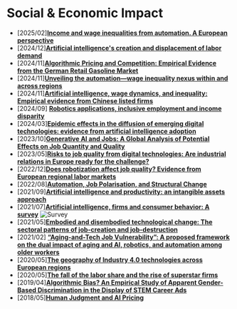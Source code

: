 # **Social & Economic Impact**
- [2025/02]**[Income and wage inequalities from automation. A European perspective](https://link.springer.com/article/10.1007/s10037-025-00225-3)** 
- [2024/12]**[Artificial intelligence's creation and displacement of labor demand](https://www.sciencedirect.com/science/article/abs/pii/S004016252400622X)**
- [2024/11]**[Algorithmic Pricing and Competition: Empirical Evidence from the German Retail Gasoline Market](https://www.journals.uchicago.edu/doi/abs/10.1086/726906)**
- [2024/11]**[Unveiling the automation—wage inequality nexus within and across regions](https://link.springer.com/article/10.1007/s00168-024-01317-7)** 
- [2024/11]**[Artificial intelligence, wage dynamics, and inequality: Empirical evidence from Chinese listed firms](https://www.sciencedirect.com/science/article/abs/pii/S1059056024007317)**
- [2024/09] **[Robotics applications, inclusive employment and income disparity](https://www.sciencedirect.com/science/article/abs/pii/S0160791X24001696)** 
- [2024/03]**[Epidemic effects in the diffusion of emerging digital technologies: evidence from artificial intelligence adoption](https://www.sciencedirect.com/science/article/pii/S0048733323002019)**
- [2023/10]**[Generative AI and Jobs: A Global Analysis of Potential Effects on Job Quantity and Quality](https://papers.ssrn.com/sol3/papers.cfm?abstract_id=4584219)**
- [2023/05]**[Risks to job quality from digital technologies: Are industrial relations in Europe ready for the challenge?](https://journals.sagepub.com/doi/full/10.1177/09596801231178904)**
- [2022/12]**[Does robotization affect job quality? Evidence from European regional labor markets](https://onlinelibrary.wiley.com/doi/full/10.1111/irel.12324)**
- [2022/08]**[Automation, Job Polarisation, and Structural Change](https://www.sciencedirect.com/science/article/abs/pii/S0167268122001846)**
- [2021/09]**[Artificial intelligence and productivity: an intangible assets approach](https://academic.oup.com/oxrep/article/37/3/435/6374681)**
- [2021/07]**[Artificial intelligence, firms and consumer behavior: A survey](https://onlinelibrary.wiley.com/doi/10.1111/joes.12455)** ![Survey](https://img.shields.io/badge/Survey-87b800)
- [2021/05]**[Embodied and disembodied technological change: The sectoral patterns of job-creation and job-destruction](https://www.sciencedirect.com/science/article/abs/pii/S0048733321000032)**
- [2021/02] **[“Aging-and-Tech Job Vulnerability”: A proposed framework on the dual impact of aging and AI, robotics, and automation among older workers](https://journals.sagepub.com/doi/10.1177/2041386621992105)**
- [2020/05]**[The geography of Industry 4.0 technologies across European regions](https://www.tandfonline.com/doi/full/10.1080/00343404.2021.1884216)**
- [2020/05]**[The fall of the labor share and the rise of superstar firms](https://academic.oup.com/qje/article-abstract/135/2/645/5721266)**
- [2019/04]**[Algorithmic Bias? An Empirical Study of Apparent Gender-Based Discrimination in the Display of STEM Career Ads](https://pubsonline.informs.org/doi/10.1287/mnsc.2018.3093)** 
- [2018/05]**[Human Judgment and AI Pricing](https://www.aeaweb.org/articles?id=10.1257/pandp.20181022)**

